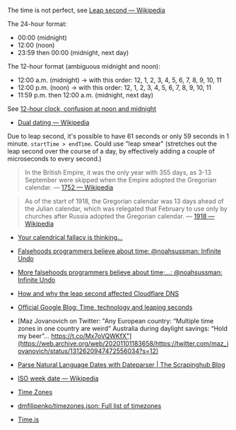 The time is not perfect, see [Leap second — Wikipedia](https://en.wikipedia.org/wiki/Leap_second)

The 24-hour format:

- 00:00 (midnight)
- 12:00 (noon)
- 23:59 then 00:00 (midnight, next day)

The 12-hour format (ambiguous midnight and noon):

- 12:00 a.m. (midnight) -> with this order: 12, 1, 2, 3, 4, 5, 6, 7, 8, 9, 10, 11
- 12:00 p.m. (noon) -> with this order: 12, 1, 2, 3, 4, 5, 6, 7, 8, 9, 10, 11
- 11:59 p.m. then 12:00 a.m. (midnight, next day)

See [12-hour clock, confusion at noon and midnight](https://en.wikipedia.org/wiki/12-hour_clock#Confusion_at_noon_and_midnight)

- [Dual dating — Wikipedia](https://en.wikipedia.org/wiki/Dual_dating)

Due to leap second, it's possible to have 61 seconds or only 59 seconds in 1 minute. `startTime > endTime`. Could use "leap smear" (stretches out the leap second over the course of a day, by effectively adding a couple of microseconds to every second.)

> In the British Empire, it was the only year with 355 days, as 3-13 September were skipped when the Empire adopted the Gregorian calendar.
— [1752 — Wikipedia](https://en.wikipedia.org/wiki/1752)

> As of the start of 1918, the Gregorian calendar was 13 days ahead of the Julian calendar, which was relegated that February to use only by churches after Russia adopted the Gregorian calendar.
— [1918 — Wikipedia](https://en.wikipedia.org/wiki/1918)

- [Your calendrical fallacy is thinking…](https://web.archive.org/web/20210515141515/https://yourcalendricalfallacyis.com/)
- [Falsehoods programmers believe about time: @noahsussman: Infinite Undo](https://web.archive.org/web/20210926080918/https://infiniteundo.com/post/25326999628/falsehoods-programmers-believe-about-time)
- [More falsehoods programmers believe about time;...: @noahsussman: Infinite Undo](https://web.archive.org/web/20210911153048/https://infiniteundo.com/post/25509354022/more-falsehoods-programmers-believe-about-time)
- [How and why the leap second affected Cloudflare DNS](https://web.archive.org/web/20211011051658/https://blog.cloudflare.com/how-and-why-the-leap-second-affected-cloudflare-dns/#afalsehoodprogrammersbelieveabouttime)
- [Official Google Blog: Time, technology and leaping seconds](https://web.archive.org/web/20211003082114/https://googleblog.blogspot.com/2011/09/time-technology-and-leaping-seconds.html)
- [Maz Jovanovich on Twitter: "Any European country: “Multiple time zones in one country are weird” Australia during daylight savings: “Hold my beer”… https://t.co/Mx7oVQWKfX"](https://web.archive.org/web/20201101183658/https://twitter.com/maz_jovanovich/status/1312620947472556034?s=12)

- [Parse Natural Language Dates with Dateparser | The Scrapinghub Blog](http://blog.scrapinghub.com/2015/11/09/parse-natural-language-dates-with-dateparser/)

- [ISO week date — Wikipedia](https://en.wikipedia.org/wiki/ISO_week_date)
- [Time Zones](http://everytimezone.com/)
- [dmfilipenko/timezones.json: Full list of timezones](https://github.com/dmfilipenko/timezones.json)

- [Time.is](https://time.is/)
